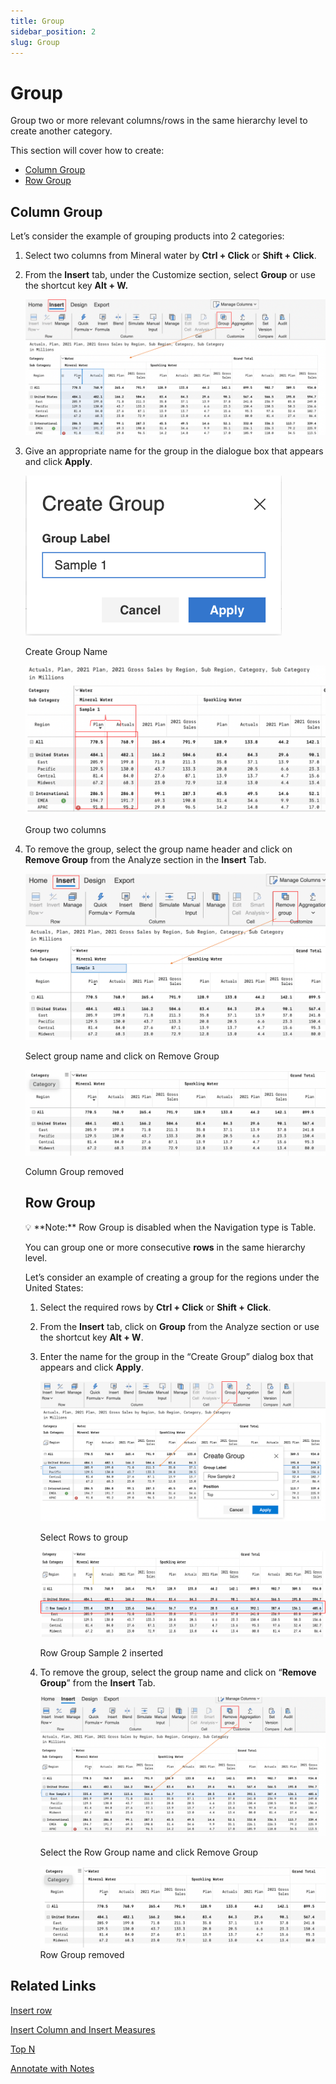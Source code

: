 ```yaml
---
title: Group
sidebar_position: 2
slug: Group
---
```

# Group

Group two or more relevant columns/rows in the same hierarchy level to create another category.

This section will cover how to create:

- [Column Group](/build/Group)
- [Row Group](/build/Group)

## Column Group

Let’s consider the example of grouping products into 2 categories:

1. Select two columns from Mineral water by **Ctrl + Click** or **Shift + Click**.
2. From the **Insert** tab, under the Customize section, select **Group** or use the shortcut key **Alt + W.**
    
    ![Untitled](/img/build/Group/Group1.png)

1. Give an appropriate name for the group in the dialogue box that appears and click **Apply**.
    
    ![Create Group Name ](/img/build/Group/Group2.png)
    
    Create Group Name 
    
    ![Group two columns](/img/build/Group/Group3.png)
    
    Group two columns
    
2. To remove the group, select the group name header and click on **Remove Group** from the Analyze section in the **Insert** Tab.
    
    ![Select group name and click on Remove Group](/img/build/Group/Group4.png)
    
    Select group name and click on Remove Group
    
    ![Column Group removed](/img/build/Group/Group5.png)
    
    Column Group removed
    
    ## **Row Group**
    
    <aside>
    💡 **Note:** Row Group is disabled when the Navigation type is Table.
    
    </aside>
    
    You can group one or more consecutive **rows** in the same hierarchy level.
    
    Let’s consider an example of creating a group for the regions under the United States:
    
    1. Select the required rows by **Ctrl + Click** or **Shift + Click**.
    2. From the **Insert** tab, click on **Group** from the Analyze section or use the shortcut key **Alt + W**.
    3. Enter the name for the group in the “Create Group” dialog box that appears and click **Apply**.
        
        ![Select Rows to group](/img/build/Group/Group6.png)
        
        Select Rows to group
        
        ![Row Group Sample 2 inserted](/img/build/Group/Group7.png)
        
        Row Group Sample 2 inserted
        
    4. To remove the group, select the group name and click on “**Remove Group**” from the **Insert** Tab.
        
        ![Select the Row Group name and click Remove Group](/img/build/Group/Group8.png)
        
        Select the Row Group name and click Remove Group
        
        ![Row Group removed](/img/build/Group/Group9.png)
        Row Group removed
        

## Related Links

[Insert row](/visual/insert-row)

[Insert Column and Insert Measures](/visual/insert-column-and-insert-measures)

[Top N](/analyze/TopN)

[Annotate with Notes](/build/Annotatenotes)